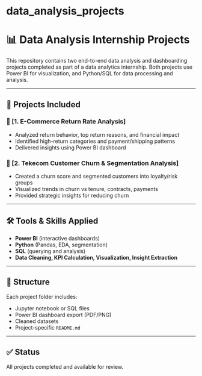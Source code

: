# data_analysis_projects

# 📊 Data Analysis Internship Projects

This repository contains two end-to-end data analysis and dashboarding projects completed as part of a data analytics internship. Both projects use Power BI for visualization, and Python/SQL for data processing and analysis.

---

## 🚀 Projects Included

### 🔹 [1. E-Commerce Return Rate Analysis]

- Analyzed return behavior, top return reasons, and financial impact
- Identified high-return categories and payment/shipping patterns
- Delivered insights using Power BI dashboard

### 🔹 [2. Tekecom Customer Churn & Segmentation Analysis]

- Created a churn score and segmented customers into loyalty/risk groups
- Visualized trends in churn vs tenure, contracts, payments
- Provided strategic insights for reducing churn

---

## 🛠 Tools & Skills Applied

- **Power BI** (interactive dashboards)
- **Python** (Pandas, EDA, segmentation)
- **SQL** (querying and analysis)
- **Data Cleaning, KPI Calculation, Visualization, Insight Extraction**

---

## 📁 Structure

Each project folder includes:

- Jupyter notebook or SQL files
- Power BI dashboard export (PDF/PNG)
- Cleaned datasets
- Project-specific `README.md`

---

## ✅ Status

All projects completed and available for review.
